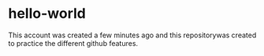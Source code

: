 # hello-world
This account was created a few minutes ago and this repositorywas created to practice the different github features.
